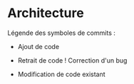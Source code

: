 Architecture
============

Légende des symboles de commits :

+ Ajout de code
- Retrait de code
! Correction d'un bug
* Modification de code existant